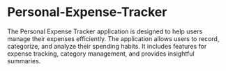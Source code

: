 # Personal-Expense-Tracker
The Personal Expense Tracker application is designed to help users manage their expenses  efficiently. The application allows users to record, categorize, and analyze their spending habits.  It includes features for expense tracking, category management, and provides  insightful summaries. 
